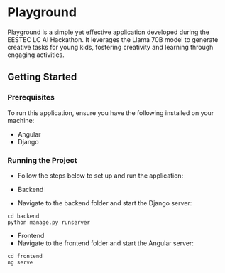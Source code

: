 # Playground

Playground is a simple yet effective application developed during the EESTEC LC AI Hackathon. It leverages the Llama 70B model to generate creative tasks for young kids, fostering creativity and learning through engaging activities.

## Getting Started

### Prerequisites

To run this application, ensure you have the following installed on your machine:

* Angular
* Django


### Running the Project

* Follow the steps below to set up and run the application:

* Backend
* Navigate to the backend folder and start the Django server:
```
cd backend
python manage.py runserver
```

* Frontend
* Navigate to the frontend folder and start the Angular server:
```
cd frontend
ng serve
```



